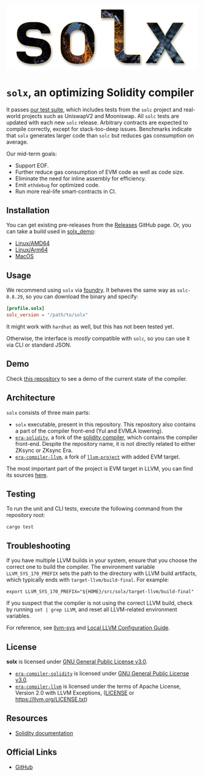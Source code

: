 <div align="center">
  <img src=".github/assets/logo.png" alt="solx logo" />
</div>

# `solx`, an optimizing Solidity compiler

It passes [our test suite](https://github.com/matter-labs/era-compiler-tests), which includes tests from the `solc` project and real-world projects such as UniswapV2 and Mooniswap. All `solc` tests are updated with each new `solc` release. Arbitrary contracts are expected to compile correctly, except for stack-too-deep issues. Benchmarks indicate that `solx` generates larger code than `solc` but reduces gas consumption on average.

Our mid-term goals:

- Support EOF.
- Further reduce gas consumption of EVM code as well as code size.
- Eliminate the need for inline assembly for efficiency.
- Emit `ethdebug` for optimized code.
- Run more real-life smart-contracts in CI.

## Installation

You can get existing pre-releases from the [Releases](https://github.com/matter-labs/solx/releases) GitHub page.
Or, you can take a build used in [solx_demo](https://github.com/popzxc/solx_demo):

- [Linux/AMD64](https://github.com/matter-labs/solx/releases/download/eb46690/solx-linux-amd64-gnu-test-build-06)
- [Linux/Arm64](https://github.com/matter-labs/solx/releases/download/eb46690/solx-linux-arm64-gnu-test-build-06)
- [MacOS](https://github.com/matter-labs/solx/releases/download/eb46690/solx-macosx-test-build-06)

## Usage

We recommend using `solx` via [foundry](https://github.com/foundry-rs/foundry). It behaves the same way as
`solc-0.8.29`, so you can download the binary and specify:

```toml
[profile.solx]
solc_version = "/path/to/solx"
```

It might work with `hardhat` as well, but this has not been tested yet.

Otherwise, the interface is _mostly_ compatible with `solc`, so you can use it via CLI or standard JSON.

## Demo

Check [this repository](https://github.com/popzxc/solx_demo) to see a demo of the current state of the compiler.

## Architecture

`solx` consists of three main parts:

- `solx` executable, present in this repository. This repository also contains a part of the compiler front-end (Yul and EVMLA lowering).
- [`era-solidity`](https://github.com/matter-labs/era-solidity/), a fork of the [solidity compiler](https://github.com/ethereum/solidity),
  which contains the compiler front-end. Despite the repository name, it is not directly related to either ZKsync or ZKsync Era.
- [`era-compiler-llvm`](https://github.com/matter-labs/era-compiler-llvm), a fork of [`llvm-project`](https://github.com/llvm/llvm-project)
  with added EVM target.

The most important part of the project is EVM target in LLVM, you can find its sources [here](https://github.com/matter-labs/era-compiler-llvm/tree/main/llvm/lib/Target/EVM).

## Testing

To run the unit and CLI tests, execute the following command from the repository root:

```shell
cargo test
```

## Troubleshooting

If you have multiple LLVM builds in your system, ensure that you choose the correct one to build the compiler.
The environment variable `LLVM_SYS_170_PREFIX` sets the path to the directory with LLVM build artifacts, which typically ends with `target-llvm/build-final`.
For example:

```shell
export LLVM_SYS_170_PREFIX="${HOME}/src/solx/target-llvm/build-final"
```

If you suspect that the compiler is not using the correct LLVM build, check by running `set | grep LLVM`, and reset all LLVM-related environment variables.

For reference, see [llvm-sys](https://crates.io/crates/llvm-sys) and [Local LLVM Configuration Guide](https://llvm.org/docs/GettingStarted.html#local-llvm-configuration).

## License

**solx** is licensed under [GNU General Public License v3.0](LICENSE.txt).

- [`era-compiler-solidity`](https://github.com/matter-labs/era-solidity/) is licensed under [GNU General Public License v3.0](https://github.com/matter-labs/era-solidity/blob/0.8.28/LICENSE.txt).
- [`era-compiler-llvm`](https://github.com/matter-labs/era-compiler-llvm) is licensed under the terms of Apache License, Version 2.0 with LLVM Exceptions, ([LICENSE](https://github.com/matter-labs/era-compiler-llvm/blob/main/LICENSE) or https://llvm.org/LICENSE.txt)

## Resources

- [Solidity documentation](https://docs.soliditylang.org/en/latest/)

## Official Links

- [GitHub](https://github.com/matter-labs)
